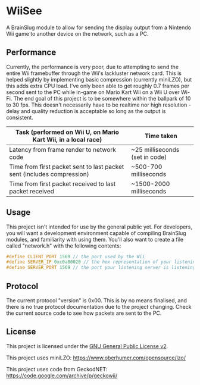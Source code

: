 # WiiSee

A BrainSlug module to allow for sending the display output from a Nintendo Wii game to another device on the network, such as a PC.

## Performance

Currently, the performance is very poor, due to attempting to send the entire Wii framebuffer through the Wii's lackluster network card. This is helped slightly by implementing basic compression (currently miniLZO), but this adds extra CPU load. I've only been able to get roughly 0.7 frames per second sent to the PC while in-game on Mario Kart Wii on a Wii U over Wi-Fi. The end goal of this project is to be somewhere within the ballpark of 10 to 30 fps. This doesn't necessarily have to be realtime nor high resolution - delay and quality reduction is acceptable so long as the output is consistent.

|Task (performed on Wii U, on Mario Kart Wii, in a local race)|Time taken|
|---|---|
|Latency from frame render to network code|~25 milliseconds (set in code)|
|Time from first packet sent to last packet sent (includes compression)|~500-700 milliseconds|
|Time from first packet received to last packet received|~1500-2000 milliseconds|

## Usage

This project isn't intended for use by the general public yet. For developers, you will want a development environment capable of compiling BrainSlug modules, and familiarity with using them. You'll also want to create a file called "network.h" with the following contents:

```c
#define CLIENT_PORT 1569 // the port used by the Wii
#define SERVER_IP 0xc0a80020 // the hex representation of your listening server's IP address (this is 192.168.0.32)
#define SERVER_PORT 1569 // the port your listening server is listening on
```

## Protocol

The current protocol "version" is 0x00. This is by no means finalised, and there is no true protocol documentation due to the project changing. Check the current source code to see how packets are sent to the PC.

## License

This project is licensed under the [GNU General Public License v2](https://www.gnu.org/licenses/old-licenses/gpl-2.0.html).

This project uses miniLZO: https://www.oberhumer.com/opensource/lzo/

This project uses code from GeckodNET: https://code.google.com/archive/p/geckowii/